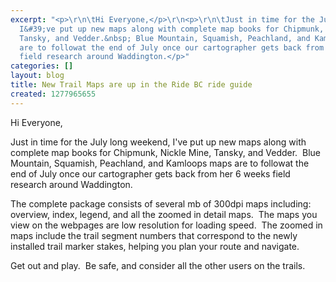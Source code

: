 ```yaml
---
excerpt: "<p>\r\n\tHi Everyone,</p>\r\n<p>\r\n\tJust in time for the July long weekend,
  I&#39;ve put up new maps along with complete map books for Chipmunk, Nickle Mine,
  Tansky, and Vedder.&nbsp; Blue Mountain, Squamish, Peachland, and Kamloops maps
  are to followat the end of July once our cartographer gets back from her 6 weeks
  field research around Waddington.</p>"
categories: []
layout: blog
title: New Trail Maps are up in the Ride BC ride guide
created: 1277965655
---
```

<p>
	Hi Everyone,</p>
<p>
	Just in time for the July long weekend, I&#39;ve put up new maps along with complete map books for Chipmunk, Nickle Mine, Tansky, and Vedder.&nbsp; Blue Mountain, Squamish, Peachland, and Kamloops maps are to followat the end of July once our cartographer gets back from her 6 weeks field research around Waddington.</p>
<p>
	The complete package consists of several mb of 300dpi maps including: overview, index, legend, and all the zoomed in detail maps.&nbsp; The maps you view on the webpages are low resolution for loading speed.&nbsp; The zoomed in maps include the trail segment numbers that correspond to the newly installed trail marker stakes, helping you plan your route and navigate.</p>
<p>
	Get out and play.&nbsp; Be safe, and consider all the other users on the trails.</p>
